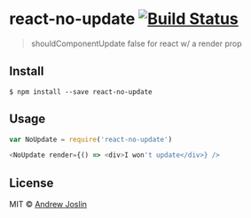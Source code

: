 # react-no-update [![Build Status](https://travis-ci.org/ajoslin/react-no-update.svg?branch=master)](https://travis-ci.org/ajoslin/react-no-update)

> shouldComponentUpdate false for react w/ a render prop

## Install

```
$ npm install --save react-no-update
```

## Usage

```js
var NoUpdate = require('react-no-update')

<NoUpdate render={() => <div>I won't update</div>} />
```

## License

MIT © [Andrew Joslin](http://ajoslin.com)
